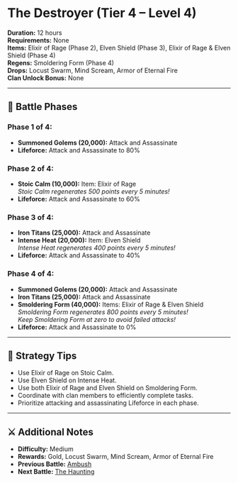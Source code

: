 # The Destroyer (Tier 4 – Level 4)

**Duration:** 12 hours  
**Requirements:** None  
**Items:** Elixir of Rage (Phase 2), Elven Shield (Phase 3), Elixir of Rage & Elven Shield (Phase 4)  
**Regens:** Smoldering Form (Phase 4)  
**Drops:** Locust Swarm, Mind Scream, Armor of Eternal Fire  
**Clan Unlock Bonus:** None

---

## 🧪 Battle Phases

### Phase 1 of 4:
- **Summoned Golems (20,000):** Attack and Assassinate  
- **Lifeforce:** Attack and Assassinate to 80%

### Phase 2 of 4:
- **Stoic Calm (10,000):** Item: Elixir of Rage  
  *Stoic Calm regenerates 500 points every 5 minutes!*  
- **Lifeforce:** Attack and Assassinate to 60%

### Phase 3 of 4:
- **Iron Titans (25,000):** Attack and Assassinate  
- **Intense Heat (20,000):** Item: Elven Shield  
  *Intense Heat regenerates 400 points every 5 minutes!*  
- **Lifeforce:** Attack and Assassinate to 40%

### Phase 4 of 4:
- **Summoned Golems (20,000):** Attack and Assassinate  
- **Iron Titans (25,000):** Attack and Assassinate  
- **Smoldering Form (40,000):** Items: Elixir of Rage & Elven Shield  
  *Smoldering Form regenerates 800 points every 5 minutes!*  
  *Keep Smoldering Form at zero to avoid failed attacks!*  
- **Lifeforce:** Attack and Assassinate to 0%

---

## 🧭 Strategy Tips

- Use Elixir of Rage on Stoic Calm.  
- Use Elven Shield on Intense Heat.  
- Use both Elixir of Rage and Elven Shield on Smoldering Form.  
- Coordinate with clan members to efficiently complete tasks.  
- Prioritize attacking and assassinating Lifeforce in each phase.

---

## ⚔️ Additional Notes

- **Difficulty:** Medium  
- **Rewards:** Gold, Locust Swarm, Mind Scream, Armor of Eternal Fire  
- **Previous Battle:** [Ambush](ambush.md)  
- **Next Battle:** [The Haunting](../tier5/the-haunting.md)

